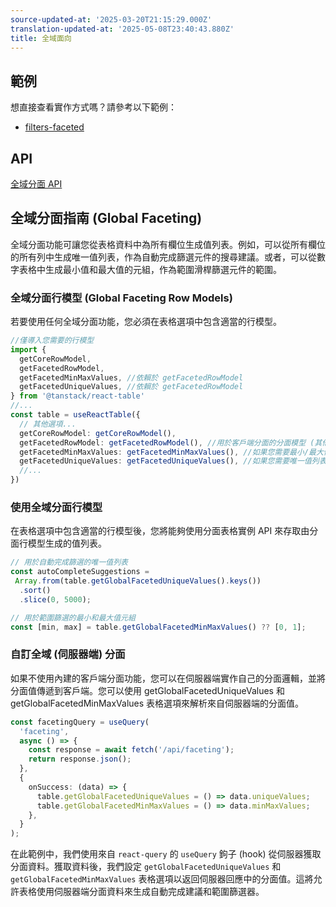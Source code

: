 ```yaml
---
source-updated-at: '2025-03-20T21:15:29.000Z'
translation-updated-at: '2025-05-08T23:40:43.880Z'
title: 全域面向
---
```

## 範例

想直接查看實作方式嗎？請參考以下範例：

- [filters-faceted](../framework/react/examples/filters)

## API

[全域分面 API](../api/features/global-faceting)

## 全域分面指南 (Global Faceting)

全域分面功能可讓您從表格資料中為所有欄位生成值列表。例如，可以從所有欄位的所有列中生成唯一值列表，作為自動完成篩選元件的搜尋建議。或者，可以從數字表格中生成最小值和最大值的元組，作為範圍滑桿篩選元件的範圍。

### 全域分面行模型 (Global Faceting Row Models)

若要使用任何全域分面功能，您必須在表格選項中包含適當的行模型。

```ts
//僅導入您需要的行模型
import {
  getCoreRowModel,
  getFacetedRowModel,
  getFacetedMinMaxValues, //依賴於 getFacetedRowModel
  getFacetedUniqueValues, //依賴於 getFacetedRowModel
} from '@tanstack/react-table'
//...
const table = useReactTable({
  // 其他選項...
  getCoreRowModel: getCoreRowModel(),
  getFacetedRowModel: getFacetedRowModel(), //用於客戶端分面的分面模型 (其他分面方法依賴此模型)
  getFacetedMinMaxValues: getFacetedMinMaxValues(), //如果您需要最小/最大值
  getFacetedUniqueValues: getFacetedUniqueValues(), //如果您需要唯一值列表
  //...
})
```

### 使用全域分面行模型

在表格選項中包含適當的行模型後，您將能夠使用分面表格實例 API 來存取由分面行模型生成的值列表。

```ts
// 用於自動完成篩選的唯一值列表
const autoCompleteSuggestions =
 Array.from(table.getGlobalFacetedUniqueValues().keys())
  .sort()
  .slice(0, 5000);
```

```ts
// 用於範圍篩選的最小和最大值元組
const [min, max] = table.getGlobalFacetedMinMaxValues() ?? [0, 1];
```

### 自訂全域 (伺服器端) 分面

如果不使用內建的客戶端分面功能，您可以在伺服器端實作自己的分面邏輯，並將分面值傳遞到客戶端。您可以使用 getGlobalFacetedUniqueValues 和 getGlobalFacetedMinMaxValues 表格選項來解析來自伺服器端的分面值。

```ts
const facetingQuery = useQuery(
  'faceting',
  async () => {
    const response = await fetch('/api/faceting');
    return response.json();
  },
  {
    onSuccess: (data) => {
      table.getGlobalFacetedUniqueValues = () => data.uniqueValues;
      table.getGlobalFacetedMinMaxValues = () => data.minMaxValues;
    },
  }
);
```

在此範例中，我們使用來自 `react-query` 的 `useQuery` 鉤子 (hook) 從伺服器獲取分面資料。獲取資料後，我們設定 `getGlobalFacetedUniqueValues` 和 `getGlobalFacetedMinMaxValues` 表格選項以返回伺服器回應中的分面值。這將允許表格使用伺服器端分面資料來生成自動完成建議和範圍篩選器。
